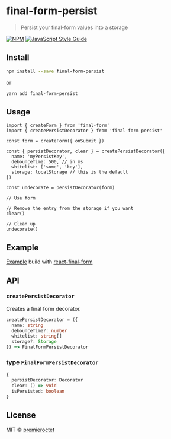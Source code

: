 # final-form-persist

> Persist your final-form values into a storage

[![NPM](https://img.shields.io/npm/v/final-form-persist.svg)](https://www.npmjs.com/package/final-form-persist) [![JavaScript Style Guide](https://img.shields.io/badge/code_style-standard-brightgreen.svg)](https://standardjs.com)

## Install

```bash
npm install --save final-form-persist
```

or

```bash
yarn add final-form-persist
```

## Usage

```tsx
import { createForm } from 'final-form'
import { createPersistDecorator } from 'final-form-persist'

const form = createForm({ onSubmit })

const { persistDecorator, clear } = createPersistDecorator({
  name: 'myPersistKey',
  debounceTime: 500, // in ms
  whitelist: ['some', 'key'],
  storage: localStorage // this is the default
})

const undecorate = persistDecorator(form)

// Use form

// Remove the entry from the storage if you want
clear()

// Clean up
undecorate()
```

## Example

[Example](https://codesandbox.io/s/final-form-persist-example-s4wz5) build with [react-final-form](https://github.com/final-form/react-final-form)

## API

### `createPersistDecorator`

Creates a final form decorator.

```ts
createPersistDecorator = ({
  name: string
  debounceTime?: number
  whitelist: string[]
  storage?: Storage
}) => FinalFormPersistDecorator
```

### type `FinalFormPersistDecorator`

```ts
{
  persistDecorator: Decorator
  clear: () => void
  isPersisted: boolean
}
```

## License

MIT © [premieroctet](https://github.com/premieroctet)
